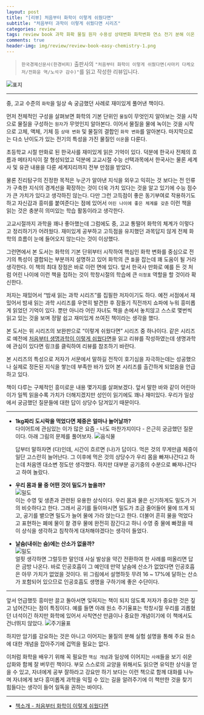 ```yaml
---  
layout: post  
title: "[리뷰] 처음부터 화학이 이렇게 쉬웠다면"  
subtitle: "처음부터 과학이 이렇게 쉬웠다면 시리즈"  
categories: review  
tags: review book 과학 화확 물질 원자 수용성 상태변화 화학변화 연소 전기 분해 이온 산성 혼합물   
comments: true  
header-img: img/review/review-book-easy-chemistry-1.png
---  
```

  
> `한국경제신문사(한경비피)` 출판사의 `"처음부터 화학이 이렇게 쉬웠다면(사마키 다케오 저/전화윤 역/노석구 감수)"`를 읽고 작성한 리뷰입니다.  

![표지](https://theorydb.github.io/assets/img/review/review-book-easy-chemistry-1.png)  

---

중, 고교 수준의 `화학`을 일상 속 궁금했던 사례로 재미있게 풀어낸 책이다. 

먼저 전체적인 구성을 살펴보면 화학의 기본 단위인 `물질`이 무엇인지 알아보는 것을 시작으로 물질을 구성하는 `원자`가 무엇인지 알아본다. 이어서 물질을 물에 녹이는 것을 시작으로 고체, 액체, 기체 등 `상태 변화` 및 물질의 결합인 `화학 변화`를 알아본다. 마지막으로는 다소 난이도가 있는 전기의 특성을 가진 물질인 `이온`을 다룬다.

초등학교 시절 만화로 된 한국사를 재미있게 읽은 기억이 있다. 덕분에 한국사 전체의 흐름과 메타지식이 잘 형성되었고 덕분에 고교시절 수능 선택과목에서 한국사는 물론 세계사 및 유관 내용을 다룬 세계지리까지 전부 만점을 받았다. 

물론 진리탐구의 진정한 목적은 누군가 알아낸 지식을 외우고 익히는 것 보다는 전 인류가 구축한 지식의 경계선을 확장하는 것이 더욱 가치 있다는 것을 알고 있기에 수능 점수가 큰 가치가 있다고 생각하진 않는다. 다만 그런 고득점이 좋은 동기부여로 작용하기도 하고 자신감과 흥미를 붙여준다는 점에 있어서 `어린 나이에 좋은 체계를 갖춘` 이런 책을 읽는 것은 충분히 의미있는 학습 활동이라고 생각한다.

고교시절까지 과학을 꽤나 좋아했는데 그럼에도 중, 고교 통떨어 화학의 체계가 이렇다고 정리하기가 어려웠다. 재미있게 공부하고 고득점을 유지했던 과목답지 않게 전체 화학의 흐름이 눈에 들어오지 않는다는 것이 이상했다. 

그런면에서 본 도서는 화학의 기본 단위부터 시작하여 핵심인 화학 변화를 중심으로 전기의 특성이 결합되는 부분까지 설명하고 있어 화학의 큰 `틀`을 잡는데 꽤 도움이 될 거라 생각한다. 이 책의 최대 장점은 바로 이런 면에 있다. 앞서 한국사 만화로 예를 든 것 처럼 어린 나이에 이런 책을 접하는 것이 학창시절의 학습에 큰 `이정표` 역할을 할 것이라 확신한다.

저자는 재밌어서 “밤새 읽는 과학 시리즈”를 집필한 저자이기도 하다. 예전 서점에서 재밌어서 밤새 읽는 과학 시리즈를 우연히 발견한 후 잠들기 직전까지 쇼파에 누워 흥미롭게 읽었던 기억이 있다. 뿐만 아니라 어린 자녀도 책을 손에서 놓치않고 스스로 몇번씩 읽고 있는 것을 보며 정말 쉽고 재미있게 쓰여진 책이라는 생각을 했다.

본 도서는 위 시리즈의 보완판으로 “이렇게 쉬웠다면” 시리즈 중 하나이다. 같은 시리즈로 예전에 [처음부터 생명과학이 이렇게 쉬웠다면](https://theorydb.github.io/review/2021/05/10/review-book-easy-life-science/)을 읽고 리뷰를 작성하였는데 생명과학에 관심이 있다면 링크를 클릭하여 리뷰를 참조하기 바란다.

본 시리즈의 특성으로 저자가 서문에서 말하길 전작이 호기심을 자극하는데는 성공했으나 실제로 정돈된 지식을 쌓는데 부족한 바가 있어 본 시리즈를 출간하게 되었음을 언급하고 있다.

책이 다루는 구체적인 흥미로운 내용 몇가지를 살펴보겠다. 앞서 말한 바와 같이 어린아이가 일찍 읽을수록 가치가 더해지겠지만 성인이 읽기에도 꽤나 재미있다. 우리가 일상에서 궁금했던 질문들에 대한 답이 상당수 담겨있기 때문이다.

---

* __1kg짜리 도시락을 먹었다면 체중은 얼마나 늘어날까?__  
  다이어트에 관심있는 이가 많은 요즘 - 나도 마찬가지이다 - 은근히 궁금했던 질문이다. 아래 그림의 문제를 풀어보자. 
  ![음식물](https://theorydb.github.io/assets/img/review/review-book-easy-chemistry-2.png)  

  답부터 말하자면 (다)인데, 시간이 흐르면 (나)가 답이다. 먹은 것의 무게만큼 체중이 일단 고스란히 늘어난다. 그 이후에 먹은 것의 상당수가 우리 몸을 빠져나간다고 하는데 처음엔 대소변 정도만 생각했다. 하지만 대부분 공기중의 수분으로 빠져나간다고 하여 놀랐다. 

* __우리 몸과 물 중 어떤 것이 밀도가 높을까?__  
  ![밀도](https://theorydb.github.io/assets/img/review/review-book-easy-chemistry-3.png)  
  이는 수영 및 생존과 관련된 유용한 상식이다. 우리 몸과 물은 신기하게도 밀도가 거의 비슷하다고 한다. 그래서 공기를 들이마시면 밀도가 조금 줄어들어 물에 뜨게 되고, 공기를 뱉으면 밀도가 늘어 물에 가라 앉는다고 한다. 더불어 흔히 물을 먹었다고 표현하는 폐에 물이 찰 경우 물에 완전히 잠긴다고 하니 수영 중 물에 빠졌을 때 이 상식을 생각하고 침착하게 대처해야겠다는 생각이 들었다. 

* __날숨(내쉬는 숨)에는 산소가 없을까?__  
  ![밀도](https://theorydb.github.io/assets/img/review/review-book-easy-chemistry-5.png)  
  얼핏 생각하면 그럴듯한 말인데 사실 발상을 약간 전환하여 한 사례를 떠올리면 답은 금방 나온다. 바로 인공호흡이 그 예인데 만약 날숨에 산소가 없었다면 인공호흡은 아무 가치가 없었을 것이다. 위 그림에서 설명하듯 무려 16 ~ 17%에 달하는 산소가 포함되어 있으므로 인공호흡도 생명을 구하기에 좋은 수단이다.

---

앞서 언급했듯 흥미만 끌고 돌아서면 잊혀지는 책이 되지 않도록 저자가 중요한 것은 짚고 넘어간다는 점이 특징이다. 예를 들면 아래 원소 주기율표는 학창시절 우리를 괴롭혔던 녀석이긴 하지만 화학에 있어서 사칙연산 만큼이나 중요한 개념이기에 이 책에서도 건너뛰지 않았다. 
![주기율표](https://theorydb.github.io/assets/img/review/review-book-easy-chemistry-4.png)  

하지만 암기를 강요하는 것은 아니고 이어지는 물질의 분해 실험 설명을 통해 주요 원소에 대한 개념을 잡아주기에 겁먹을 필요는 없다.

이처럼 화학을 배우기 위해 꼭 필요한 `핵심 개념`과 일상에 이어지는 `사례`들을 보기 쉬운 삽화와 함께 잘 버무린 책이다. 부모 스스로의 교양을 위해서도 읽으면 유익한 상식을 얻을 수 있고, 자녀에게 공부 잘하라고 강요만 하기 보다는 이런 책으로 함께 대화를 나누며 자녀에게 보다 흥미롭게 과학을 익힐 수 있는 길을 알려주기에 이 책만한 것을 찾기 힘들다는 생각이 들어 일독을 권하는 바이다.

---

* [책소개 - 처음부터 화학이 이렇게 쉬웠다면](http://www.yes24.com/Product/Goods/97657902)
